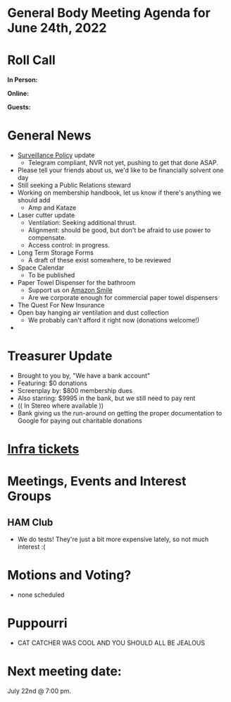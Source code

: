 # General Body Meeting Agenda for June 24th, 2022
# Roll Call
**In Person:**


**Online:** 


**Guests:** 


# General News
  - [Surveillance Policy](https://docs.google.com/document/d/15OYzStE8mvVS5yNgByXhgAop2oiUdDHzOD1pSG4ivYk/view) update
    - Telegram compliant, NVR not yet, pushing to get that done ASAP. 
  - Please tell your friends about us, we'd like to be financially solvent one day
  - Still seeking a Public Relations steward
  - Working on membership handbook, let us know if there's anything we should add
    - Amp and Kataze 
  - Laser cutter update
    - Ventilation: Seeking additional thrust.
    - Alignment: should be good, but don't be afraid to use power to compensate.
    - Access control: in progress. 
  - Long Term Storage Forms
    - A draft of these exist somewhere, to be reviewed
  - Space Calendar
    - To be published
  - Paper Towel Dispenser for the bathroom
    - Support us on [Amazon Smile](https://smile.amazon.com/ch/84-4428024)
    - Are we corporate enough for commercial paper towel dispensers
  - The Quest For New Insurance
  - Open bay hanging air ventilation and dust collection
    - We probably can't afford it right now (donations welcome!)
  - 
# Treasurer Update
 - Brought to you by, "We have a bank account"
 - Featuring: $0 donations
 - Screenplay by: $800 membership dues
 - Also starring: $9995 in the bank, but we still need to pay rent
 - (( In Stereo where available ))
 - Bank giving us the run-around on getting the proper documentation to Google for paying out charitable donations

# [Infra tickets](https://github.com/orgs/PawprintPrototyping/projects/1)
# Meetings, Events and Interest Groups
## HAM Club
  - We do tests!  They're just a bit more expensive lately, so not much interest :(
# Motions and Voting?
  - none scheduled
# Puppourri
  - CAT CATCHER WAS COOL AND YOU SHOULD ALL BE JEALOUS
  
  
# Next meeting date:
July 22nd @ 7:00 pm.
